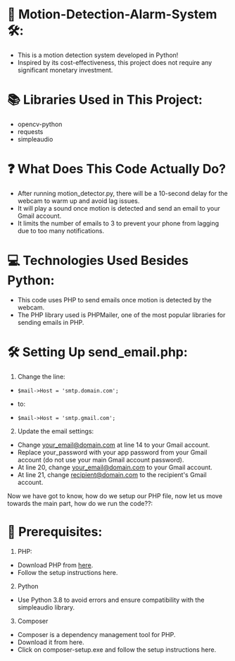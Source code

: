 # 🎥 Motion-Detection-Alarm-System 🛠️:

- This is a motion detection system developed in Python!
- Inspired by its cost-effectiveness, this project does not require any significant   monetary investment.

# 📚 Libraries Used in This Project:

- opencv-python
- requests
- simpleaudio

# ❓ What Does This Code Actually Do?

- After running motion_detector.py, there will be a 10-second delay for the webcam    to warm up and avoid lag issues.
- It will play a sound once motion is detected and send an email to your Gmail        account.
- It limits the number of emails to 3 to prevent your phone from lagging due to too   many notifications.

# 💻 Technologies Used Besides Python:

- This code uses PHP to send emails once motion is detected by the webcam.
- The PHP library used is PHPMailer, one of the most popular libraries for sending    emails in PHP.

# 🛠️ Setting Up send_email.php:

1. Change the line:
-     $mail->Host = 'smtp.domain.com';
- to:
-     $mail->Host = 'smtp.gmail.com';

2. Update the email settings:

- Change your_email@domain.com at line 14 to your Gmail account.
- Replace your_password with your app password from your Gmail account (do not      use your main Gmail account password).
- At line 20, change your_email@domain.com to your Gmail account.
- At line 21, change recipient@domain.com to the recipient's Gmail account.

Now we have got to know, how do we setup our PHP file, now let us move towards the main part, how do we run the code??:

# 📁 Prerequisites:

1. PHP:

- Download PHP from [here](https://windows.php.net/download/).
- Follow the setup instructions here.

2. Python

- Use Python 3.8 to avoid errors and ensure compatibility with the simpleaudio        library.

3. Composer

- Composer is a dependency management tool for PHP.
- Download it from here.
- Click on composer-setup.exe and follow the setup instructions here.


